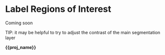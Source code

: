 # Label Regions of Interest
Coming soon

TIP:  it may be helpful to try to adjust the contrast of the main segmentation layer

**{{proj_name}}**

[comment]: <> (**Important:** label all cells!)

[comment]: <> (Dicos)
